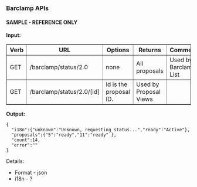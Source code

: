 ### Barclamp APIs

#### SAMPLE - REFERENCE ONLY

**Input:**

<table border=1>
<tr><th> Verb </th><th> URL </th><th> Options </th><th> Returns </th><th> Comments </th></tr>
<tr><td> GET </td><td> /barclamp/status/2.0  </td><td> none  </td><td> All proposals  </td><td> Used by Barclamp List  </td></tr> 
<tr><td> GET   </td><td> /barclamp/status/2.0/[id]  </td><td> id is the proposal ID.  </td><td> Used by Proposal Views  </td></tr>
</table>

**Output:**


    {
      "i18n":{"unknown":"Unknown, requesting status...","ready":"Active"},
      "proposals":{"5":"ready","11":"ready" },
      "count":14,
      "error":""
    }

Details:

* Format - json
* i18n - ?


